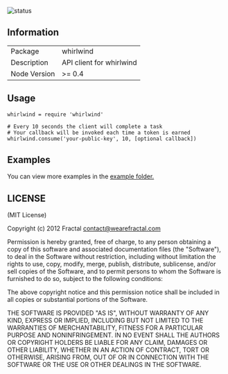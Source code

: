 ![status](https://secure.travis-ci.org/wearefractal/whirlwind-node.png?branch=master)

## Information

<table>
<tr> 
<td>Package</td><td>whirlwind</td>
</tr>
<tr>
<td>Description</td>
<td>API client for whirlwind</td>
</tr>
<tr>
<td>Node Version</td>
<td>>= 0.4</td>
</tr>
</table>

## Usage

```coffee-script
whirlwind = require 'whirlwind'

# Every 10 seconds the client will complete a task
# Your callback will be invoked each time a token is earned
whirlwind.consume('your-public-key', 10, [optional callback])
```

## Examples

You can view more examples in the [example folder.](https://github.com/wearefractal/whirlwind-node/tree/master/examples)

## LICENSE

(MIT License)

Copyright (c) 2012 Fractal <contact@wearefractal.com>

Permission is hereby granted, free of charge, to any person obtaining
a copy of this software and associated documentation files (the
"Software"), to deal in the Software without restriction, including
without limitation the rights to use, copy, modify, merge, publish,
distribute, sublicense, and/or sell copies of the Software, and to
permit persons to whom the Software is furnished to do so, subject to
the following conditions:

The above copyright notice and this permission notice shall be
included in all copies or substantial portions of the Software.

THE SOFTWARE IS PROVIDED "AS IS", WITHOUT WARRANTY OF ANY KIND,
EXPRESS OR IMPLIED, INCLUDING BUT NOT LIMITED TO THE WARRANTIES OF
MERCHANTABILITY, FITNESS FOR A PARTICULAR PURPOSE AND
NONINFRINGEMENT. IN NO EVENT SHALL THE AUTHORS OR COPYRIGHT HOLDERS BE
LIABLE FOR ANY CLAIM, DAMAGES OR OTHER LIABILITY, WHETHER IN AN ACTION
OF CONTRACT, TORT OR OTHERWISE, ARISING FROM, OUT OF OR IN CONNECTION
WITH THE SOFTWARE OR THE USE OR OTHER DEALINGS IN THE SOFTWARE.
